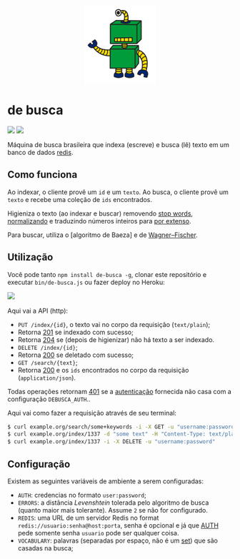 <p align="center">
  <a href="#de-busca">
    <img alt="logo" src="asset/logo/160x175.png">
  </a>
</p>

# de busca

[![][build-img]][build]
[![][coverage-img]][coverage]

Máquina de busca brasileira que indexa (escreve) e busca (lê) texto em um banco de dados [redis].

[build]:     https://travis-ci.org/codigonosso/de-busca
[build-img]: https://travis-ci.org/codigonosso/de-busca.png

[coverage]:     https://coveralls.io/r/codigonosso/de-busca?branch=master
[coverage-img]: https://coveralls.io/repos/codigonosso/de-busca/badge.png?branch=master

[Redis]: http://redis.io

## Como funciona

Ao indexar, o cliente provê um `id` e um `texto`.
Ao busca, o cliente provê um `texto` e recebe uma coleção de `ids` encontrados.

Higieniza o texto (ao indexar e buscar) removendo [stop words], [normalizando] e traduzindo números inteiros para
[por extenso]. 

Para buscar, utiliza o [algoritmo de Baeza] e de [Wagner–Fischer].

[stop words]:     https://github.com/tallesl/brazilian-stop-words
[normalizando]:   https://github.com/tallesl/normalization
[por extenso]:    https://github.com/tallesl/por-extenso
[Baeza's bitap]:  https://github.com/tallesl/bitap
[Wagner–Fischer]: https://github.com/tallesl/wagner-fischer

## Utilização

Você pode tanto `npm install de-busca -g`, clonar este repositório e executar `bin/de-busca.js` ou fazer deploy no
Heroku:

[![][heroku-img]][heroku]

Aqui vai a API (http):

* `PUT /index/{id}`, o texto vai no corpo da requisição (`text/plain`);
 * Retorna [201] se indexado com sucesso;
 * Retorna [204] se (depois de higienizar) não há texto a ser indexado.
* `DELETE /index/{id}`;
 * Retorna [200] se deletado com sucesso; 
* `GET /search/{text}`;
 * Retorna [200] e os `ids` encontrados no corpo da requisição (`application/json`).

Todas operações retornam [401] se a [autenticação] fornecida não casa com a configuração `DEBUSCA_AUTH`..

[200]: https://pt.wikipedia.org/wiki/Lista_de_c%C3%B3digos_de_status_HTTP#200_OK
[201]: https://pt.wikipedia.org/wiki/Lista_de_c%C3%B3digos_de_status_HTTP#201_Criado
[204]: https://pt.wikipedia.org/wiki/Lista_de_c%C3%B3digos_de_status_HTTP#204_Nenhum_conte.C3.BAdo
[401]: https://pt.wikipedia.org/wiki/Lista_de_c%C3%B3digos_de_status_HTTP#401_N.C3.A3o_autorizado

[heroku]:     https://heroku.com/deploy
[heroku-img]: https://www.herokucdn.com/deploy/button.png

[autenticação]: https://en.wikipedia.org/wiki/Basic_access_authentication

Aqui vai como fazer a requisição através de seu terminal:

```sh
$ curl example.org/search/some+keywords -i -X GET -u "username:password"
$ curl example.org/index/1337 -d "some text" -H "Content-Type: text/plain" -i -X PUT -u "username:password"
$ curl example.org/index/1337 -i -X DELETE -u "username:password"
```

## Configuração

Existem as seguintes variáveis de ambiente a serem configuradas:

 * `AUTH`: credencias no formato `user:password`;
 * `ERRORS`: a distância *Levenshtein* tolerada pelo algoritmo de busca (quanto maior mais tolerante). Assume `2` se não for configurado.
 * `REDIS`: uma URL de um servidor Redis no format `redis://usuario:senha@host:porta`, senha é opcional e já que [AUTH] pede somente senha `usuario` pode ser qualquer coisa.
 * `VOCABULARY`: palavras (separadas por espaço, não é um [set]) que são casadas na busca;

[AUTH]: http://redis.io/commands/AUTH
[set]:  http://redis.io/topics/data-types#sets


